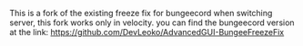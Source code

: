 This is a fork of the existing freeze fix for bungeecord when switching server, this fork works only in velocity.
you can find the bungeecord version at the link: https://github.com/DevLeoko/AdvancedGUI-BungeeFreezeFix
